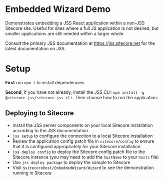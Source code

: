 # Embedded Wizard Demo

Demonstrates embedding a JSS React application within a non-JSS Sitecore site. Useful for sites where a full JS application is not desired, but smaller applications are still needed within a larger whole.

Consult the primary JSS documentation at https://jss.sitecore.net for the latest documentation on JSS.

# Setup

**First** run `npm i` to install dependencies.

**Second**, if you have not already, install the JSS CLI: `npm install -g @sitecore-jss/sitecore-jss-cli`. Then choose how to run the application:

## Deploying to Sitecore

* Install the JSS server components on your local Sitecore installation according to the JSS documentation
* `jss setup` to configure the connection to a local Sitecore installation
* Review the application config patch file in `sitecore/config` to ensure that it is configured appropriately for your Sitecore installation.
* `jss deploy config` to deploy the Sitecore config patch file to the Sitecore instance (you may need to add the `hostName` to your `hosts` file)
* Use `jss deploy package` to deploy the sample to Sitecore
* Visit `$sitecoreHost/EmbeddedWizard/Wizard` to see the demonstration running in Sitecore
